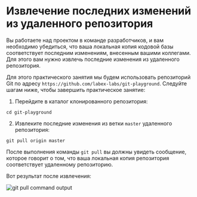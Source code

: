 # Извлечение последних изменений из удаленного репозитория

Вы работаете над проектом в команде разработчиков, и вам необходимо убедиться, что ваша локальная копия кодовой базы соответствует последним изменениям, внесенным вашими коллегами. Для этого вам нужно извлечь последние изменения из удаленного репозитория.

Для этого практического занятия мы будем использовать репозиторий Git по адресу `https://github.com/labex-labs/git-playground`. Следуйте шагам ниже, чтобы завершить практическое занятие:

1. Перейдите в каталог клонированного репозитория:

```shell
cd git-playground
```

2. Извлеките последние изменения из ветки `master` удаленного репозитория:

```shell
git pull origin master
```

После выполнения команды `git pull` вы должны увидеть сообщение, которое говорит о том, что ваша локальная копия репозитория соответствует удаленному репозиторию.

Вот результат после извлечения:

![git pull command output](../assets/challenge-pull-changes-step1-1.png)
